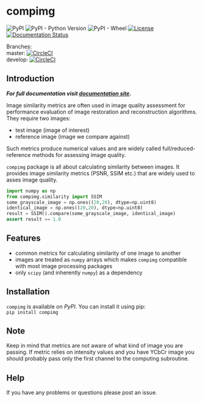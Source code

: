 # compimg
![PyPI](https://img.shields.io/pypi/v/compimg.svg)
![PyPI - Python Version](https://img.shields.io/pypi/pyversions/compimg.svg)
![PyPI - Wheel](https://img.shields.io/pypi/wheel/compimg.svg)
[![License](https://img.shields.io/badge/License-Apache%202.0-blue.svg)](https://opensource.org/licenses/Apache-2.0)
[![Documentation Status](https://readthedocs.org/projects/compimg/badge/?version=stable)](https://compimg.readthedocs.io/en/stable/?badge=stable)
  
Branches:  
master: [![CircleCI](https://circleci.com/gh/khrynczenko/compimg/tree/master.svg?style=svg)](https://circleci.com/gh/khrynczenko/compimg/tree/master)  
develop: [![CircleCI](https://circleci.com/gh/khrynczenko/compimg/tree/develop.svg?style=svg)](https://circleci.com/gh/khrynczenko/compimg/tree/develop)


## Introduction
**_For full documentation visit [documentation site](https://compimg.readthedocs.io)._**  

Image similarity metrics are often used in image quality assessment for performance
evaluation of image restoration and reconstruction algorithms. They require two images:
- test image (image of interest)
- reference image (image we compare against)  

Such metrics produce numerical values and are widely called full/reduced-reference methods for 
assessing image quality.

`compimg` package is all about calculating similarity between images. 
It provides image similarity metrics (PSNR, SSIM etc.) that are widely used 
to asses image quality.

```python
import numpy as np
from compimg.similarity import SSIM
some_grayscale_image = np.ones((20,20), dtype=np.uint8)
identical_image = np.ones((20,20), dtype=np.uint8)
result = SSIM().compare(some_grayscale_image, identical_image)
assert result == 1.0
```

## Features  
- common metrics for calculating similarity of one image to another 
- images are treated as `numpy` arrays which makes `compimg` compatible 
with most image processing packages
- only `scipy` (and inherently `numpy`) as a dependency

## Installation
`compimg` is available on *PyPI*. You can install it using pip:  
`pip install compimg`

## Note 
Keep in mind that metrics are not aware of what kind of image you are passing. 
If metric relies on intensity values and you have YCbCr image you should probably 
pass only the first channel to the computing subroutine.

## Help
If you have any problems or questions please post an issue.
